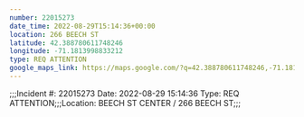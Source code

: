 ```yaml
---
number: 22015273
date_time: 2022-08-29T15:14:36+00:00
location: 266 BEECH ST
latitude: 42.388780611748246
longitude: -71.1813998833212
type: REQ ATTENTION
google_maps_link: https://maps.google.com/?q=42.388780611748246,-71.1813998833212
---
```


;;;Incident #: 22015273  Date: 2022-08-29 15:14:36   Type: REQ ATTENTION;;;Location: BEECH ST CENTER / 266 BEECH ST;;;
